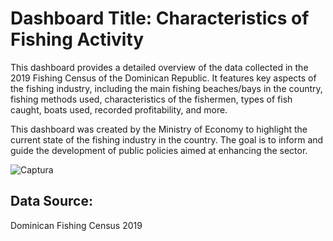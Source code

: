 # Dashboard Title: Characteristics of Fishing Activity

This dashboard provides a detailed overview of the data collected in the 2019 Fishing Census of the Dominican Republic. It features key aspects of the fishing industry, including the main fishing beaches/bays in the country, fishing methods used, characteristics of the fishermen, types of fish caught, boats used, recorded profitability, and more.

This dashboard was created by the Ministry of Economy to highlight the current state of the fishing industry in the country. The goal is to inform and guide the development of public policies aimed at enhancing the sector.

![Captura](https://github.com/user-attachments/assets/11eecfe3-ead4-4941-94b8-7efc5dfa5c1b)



## Data Source: 
Dominican Fishing Census 2019
